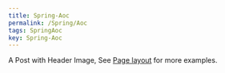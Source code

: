 ```yaml
---
title: Spring-Aoc
permalink: /Spring/Aoc
tags: SpringAoc
key: Spring-Aoc
---
```


A Post with Header Image, See [Page layout](https://tianqi.name/jekyll-TeXt-theme/samples.html#page-layout) for more examples.

<!--more-->
